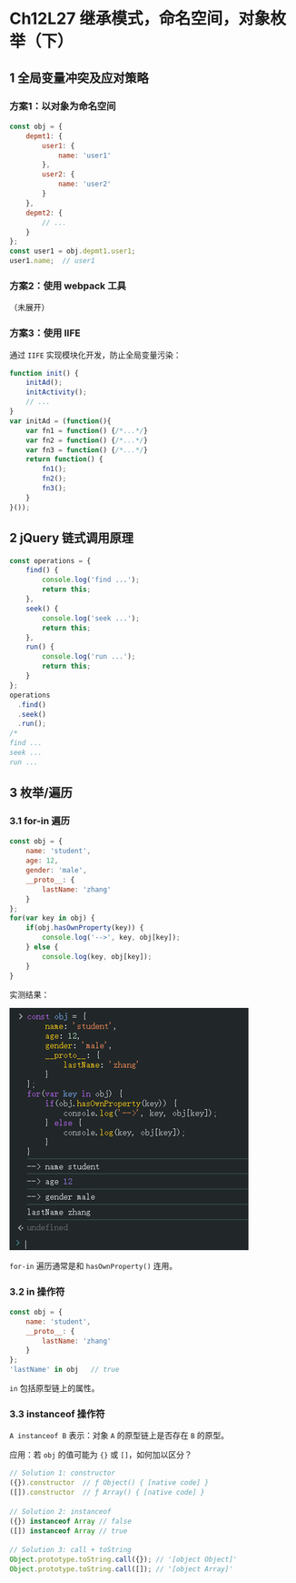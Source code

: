 # Ch12L27 继承模式，命名空间，对象枚举（下）



## 1 全局变量冲突及应对策略



### 方案1：以对象为命名空间

```js
const obj = {
    depmt1: {
        user1: {
            name: 'user1'
        },
        user2: {
            name: 'user2'
        }
    },
    depmt2: {
        // ...
    }
};
const user1 = obj.depmt1.user1;
user1.name;  // user1
```





### 方案2：使用 webpack 工具

（未展开）



### 方案3：使用 IIFE

通过 `IIFE` 实现模块化开发，防止全局变量污染：

```js
function init() {
    initAd();
    initActivity();
    // ...
}
var initAd = (function(){
    var fn1 = function() {/*...*/}
    var fn2 = function() {/*...*/}
    var fn3 = function() {/*...*/}
    return function() {
        fn1();
        fn2();
        fn3();
    }
}());
```





## 2 jQuery 链式调用原理

```js
const operations = {
    find() {
        console.log('find ...');
        return this;
    },
    seek() {
        console.log('seek ...');
        return this;
    },
    run() {
        console.log('run ...');
        return this;
    }
};
operations
  .find()
  .seek()
  .run();
/*
find ...
seek ...
run ...
```



## 3 枚举/遍历

### 3.1 for-in 遍历

```js
const obj = {
    name: 'student',
    age: 12,
    gender: 'male',
    __proto__: {
        lastName: 'zhang'
    }
};
for(var key in obj) {
    if(obj.hasOwnProperty(key)) {
        console.log('-->', key, obj[key]);
    } else {
        console.log(key, obj[key]);
    }
}
```

实测结果：

![](../assets/12.1.png)

`for-in` 遍历通常是和 `hasOwnProperty()` 连用。



### 3.2 in 操作符

```js
const obj = {
    name: 'student',
    __proto__: {
        lastName: 'zhang'
    }
};
'lastName' in obj   // true
```

`in` 包括原型链上的属性。



### 3.3 instanceof 操作符

`A instanceof B` 表示：对象 `A` 的原型链上是否存在 `B` 的原型。

应用：若 `obj` 的值可能为 `{}` 或 `[]`，如何加以区分？

```js
// Solution 1: constructor
({}).constructor  // ƒ Object() { [native code] }
([]).constructor  // ƒ Array() { [native code] }

// Solution 2: instanceof
({}) instanceof Array // false
([]) instanceof Array // true

// Solution 3: call + toString
Object.prototype.toString.call({}); // '[object Object]'
Object.prototype.toString.call([]); // '[object Array]'
```

